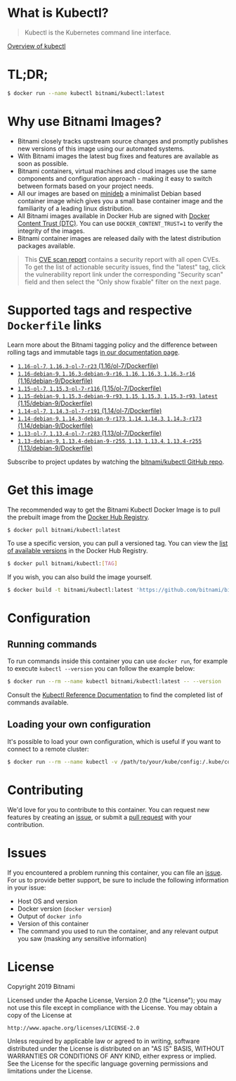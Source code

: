 
# What is Kubectl?

> Kubectl is the Kubernetes command line interface.

[Overview of kubectl](https://kubernetes.io/docs/reference/kubectl/overview/)

# TL;DR;

```bash
$ docker run --name kubectl bitnami/kubectl:latest
```

# Why use Bitnami Images?

* Bitnami closely tracks upstream source changes and promptly publishes new versions of this image using our automated systems.
* With Bitnami images the latest bug fixes and features are available as soon as possible.
* Bitnami containers, virtual machines and cloud images use the same components and configuration approach - making it easy to switch between formats based on your project needs.
* All our images are based on [minideb](https://github.com/bitnami/minideb) a minimalist Debian based container image which gives you a small base container image and the familiarity of a leading linux distribution.
* All Bitnami images available in Docker Hub are signed with [Docker Content Trust (DTC)](https://docs.docker.com/engine/security/trust/content_trust/). You can use `DOCKER_CONTENT_TRUST=1` to verify the integrity of the images.
* Bitnami container images are released daily with the latest distribution packages available.


> This [CVE scan report](https://quay.io/repository/bitnami/kubectl?tab=tags) contains a security report with all open CVEs. To get the list of actionable security issues, find the "latest" tag, click the vulnerability report link under the corresponding "Security scan" field and then select the "Only show fixable" filter on the next page.

# Supported tags and respective `Dockerfile` links

Learn more about the Bitnami tagging policy and the difference between rolling tags and immutable tags [in our documentation page](https://docs.bitnami.com/containers/how-to/understand-rolling-tags-containers/).


* [`1.16-ol-7`, `1.16.3-ol-7-r23` (1.16/ol-7/Dockerfile)](https://github.com/bitnami/bitnami-docker-kubectl/blob/1.16.3-ol-7-r23/1.16/ol-7/Dockerfile)
* [`1.16-debian-9`, `1.16.3-debian-9-r16`, `1.16`, `1.16.3`, `1.16.3-r16` (1.16/debian-9/Dockerfile)](https://github.com/bitnami/bitnami-docker-kubectl/blob/1.16.3-debian-9-r16/1.16/debian-9/Dockerfile)
* [`1.15-ol-7`, `1.15.3-ol-7-r116` (1.15/ol-7/Dockerfile)](https://github.com/bitnami/bitnami-docker-kubectl/blob/1.15.3-ol-7-r116/1.15/ol-7/Dockerfile)
* [`1.15-debian-9`, `1.15.3-debian-9-r93`, `1.15`, `1.15.3`, `1.15.3-r93`, `latest` (1.15/debian-9/Dockerfile)](https://github.com/bitnami/bitnami-docker-kubectl/blob/1.15.3-debian-9-r93/1.15/debian-9/Dockerfile)
* [`1.14-ol-7`, `1.14.3-ol-7-r191` (1.14/ol-7/Dockerfile)](https://github.com/bitnami/bitnami-docker-kubectl/blob/1.14.3-ol-7-r191/1.14/ol-7/Dockerfile)
* [`1.14-debian-9`, `1.14.3-debian-9-r173`, `1.14`, `1.14.3`, `1.14.3-r173` (1.14/debian-9/Dockerfile)](https://github.com/bitnami/bitnami-docker-kubectl/blob/1.14.3-debian-9-r173/1.14/debian-9/Dockerfile)
* [`1.13-ol-7`, `1.13.4-ol-7-r283` (1.13/ol-7/Dockerfile)](https://github.com/bitnami/bitnami-docker-kubectl/blob/1.13.4-ol-7-r283/1.13/ol-7/Dockerfile)
* [`1.13-debian-9`, `1.13.4-debian-9-r255`, `1.13`, `1.13.4`, `1.13.4-r255` (1.13/debian-9/Dockerfile)](https://github.com/bitnami/bitnami-docker-kubectl/blob/1.13.4-debian-9-r255/1.13/debian-9/Dockerfile)

Subscribe to project updates by watching the [bitnami/kubectl GitHub repo](https://github.com/bitnami/bitnami-docker-kubectl).

# Get this image

The recommended way to get the Bitnami Kubectl Docker Image is to pull the prebuilt image from the [Docker Hub Registry](https://hub.docker.com/r/bitnami/kubectl).

```bash
$ docker pull bitnami/kubectl:latest
```

To use a specific version, you can pull a versioned tag. You can view the [list of available versions](https://hub.docker.com/r/bitnami/kubectl/tags/) in the Docker Hub Registry.

```bash
$ docker pull bitnami/kubectl:[TAG]
```

If you wish, you can also build the image yourself.

```bash
$ docker build -t bitnami/kubectl:latest 'https://github.com/bitnami/bitnami-docker-kubectl.git#master:1.15/debian-9'
```

# Configuration

## Running commands

To run commands inside this container you can use `docker run`, for example to execute `kubectl --version` you can follow the example below:

```bash
$ docker run --rm --name kubectl bitnami/kubectl:latest -- --version
```

Consult the [Kubectl Reference Documentation](https://kubernetes.io/docs/reference/generated/kubectl/kubectl-commands) to find the completed list of commands available.

## Loading your own configuration

It's possible to load your own configuration, which is useful if you want to connect to a remote cluster:

```bash
$ docker run --rm --name kubectl -v /path/to/your/kube/config:/.kube/config bitnami/kubectl:latest
```

# Contributing

We'd love for you to contribute to this container. You can request new features by creating an [issue](https://github.com/bitnami/bitnami-docker-kubectl/issues), or submit a [pull request](https://github.com/bitnami/bitnami-docker-kubectl/pulls) with your contribution.

# Issues

If you encountered a problem running this container, you can file an [issue](https://github.com/bitnami/bitnami-docker-kubectl/issues). For us to provide better support, be sure to include the following information in your issue:

- Host OS and version
- Docker version (`docker version`)
- Output of `docker info`
- Version of this container
- The command you used to run the container, and any relevant output you saw (masking any sensitive information)

# License

Copyright 2019 Bitnami

Licensed under the Apache License, Version 2.0 (the "License");
you may not use this file except in compliance with the License.
You may obtain a copy of the License at

    http://www.apache.org/licenses/LICENSE-2.0

Unless required by applicable law or agreed to in writing, software
distributed under the License is distributed on an "AS IS" BASIS,
WITHOUT WARRANTIES OR CONDITIONS OF ANY KIND, either express or implied.
See the License for the specific language governing permissions and
limitations under the License.
